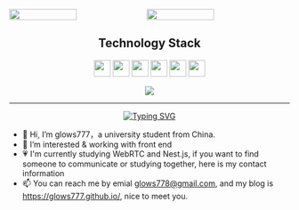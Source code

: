 <p style="display:flex">
  <img src="https://github-readme-stats.vercel.app/api?username=glows777&show_icons=true&theme=dracula&include_all_commits=true" style="width:49%" />
  <img src="https://github-readme-streak-stats.herokuapp.com/?user=glows777&show_icons=true&locale=en&layout=compact&theme=dracula" 
style="width:49%" />
</p>
<h2 align="center">Technology Stack</h2>
<p align="center">
  <img style="height: 30px" src="https://img.shields.io/badge/-JavaScript-black?style=flat-square&logo=javascript"/>
  <img style="height: 30px" src="https://img.shields.io/badge/-TypeScript-black?style=flat-square&logo=typescript"/>
  <img style="height: 30px" src="https://img.shields.io/badge/-Nodejs-black?style=flat-square&logo=Node.js"/>
  <img style="height: 30px" src="https://img.shields.io/badge/-Nestjs-black?style=flat-square&logo=Nestjs"/>
  <img style="height: 30px" src="https://img.shields.io/badge/-React-black?style=flat-square&logo=react"/>
  <img style="height: 30px" src="https://img.shields.io/badge/-Vuejs-black?style=flat-square&logo=vue.js" />
</p>
<p align="center">
  <img src="https://github-readme-stats.vercel.app/api/top-langs/?username=glows777&layout=compact&theme=dracula" />
</p>

--- 

<p align="center">
  <a href="https://git.io/typing-svg"><img src="https://readme-typing-svg.demolab.com?font=Fira+Code&pause=1000&width=435&lines=Hello%2C+it's+glows777+here" alt="Typing SVG" /></a>
</p>

- 👋 Hi, I’m glows777，a university student from China.
- 👀 I’m interested & working with front end
- 💗 I'm currently studying WebRTC and Nest.js, if you want to find someone to communicate or studying together, here is my 
contact information
- 📫 You can reach me by emial glows778@gmail.com, and my blog is https://glows777.github.io/, nice to meet you.


<!--[![Ashutosh's github activity graph](https://github-readme-activity-graph.vercel.app/graph?username=glows777&theme=dracula)](https://github.com/ashutosh00710/github-readme-activity-graph)-->
